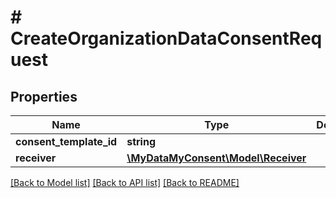 # # CreateOrganizationDataConsentRequest

## Properties

Name | Type | Description | Notes
------------ | ------------- | ------------- | -------------
**consent_template_id** | **string** |  | [optional]
**receiver** | [**\MyDataMyConsent\Model\Receiver**](Receiver.md) |  |

[[Back to Model list]](../../README.md#models) [[Back to API list]](../../README.md#endpoints) [[Back to README]](../../README.md)
